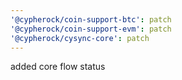 ```yaml
---
'@cypherock/coin-support-btc': patch
'@cypherock/coin-support-evm': patch
'@cypherock/cysync-core': patch
---
```


added core flow status
